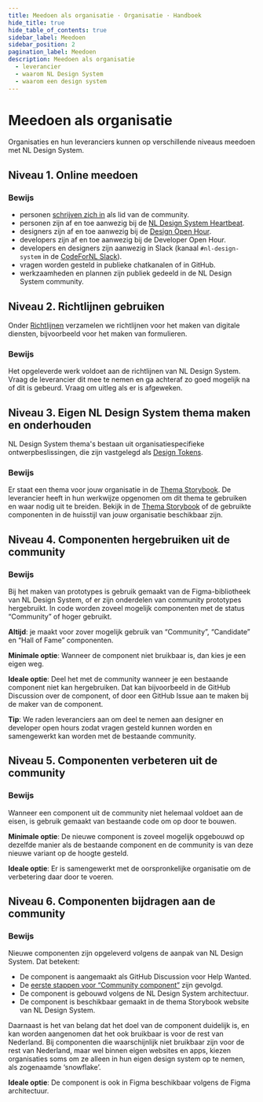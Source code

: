 ```yaml
---
title: Meedoen als organisatie · Organisatie · Handboek
hide_title: true
hide_table_of_contents: true
sidebar_label: Meedoen
sidebar_position: 2
pagination_label: Meedoen
description: Meedoen als organisatie
  - leverancier
  - waarom NL Design System
  - waarom een design system
---
```


# Meedoen als organisatie

Organisaties en hun leveranciers kunnen op verschillende niveaus meedoen met NL Design System.

## Niveau 1. Online meedoen

### Bewijs

- personen [schrijven zich in](/community/sluit-je-aan) als lid van de community.
- personen zijn af en toe aanwezig bij de [NL Design System Heartbeat](/events/heartbeat).
- designers zijn af en toe aanwezig bij de [Design Open Hour](/events/design-open-hour).
- developers zijn af en toe aanwezig bij de Developer Open Hour.
- developers en designers zijn aanwezig in Slack (kanaal `#nl-design-system` in de [CodeForNL Slack](https://praatmee.codefor.nl/)).
- vragen worden gesteld in publieke chatkanalen of in GitHub.
- werkzaamheden en plannen zijn publiek gedeeld in de NL Design System community.

## Niveau 2. Richtlijnen gebruiken

Onder [Richtlijnen](/richtlijnen) verzamelen we richtlijnen voor het maken van digitale diensten, bijvoorbeeld voor het maken van formulieren.

### Bewijs

Het opgeleverde werk voldoet aan de richtlijnen van NL Design System. Vraag de leverancier dit mee te nemen en ga achteraf zo goed mogelijk na of dit is gebeurd. Vraag om uitleg als er is afgeweken.

## Niveau 3. Eigen NL Design System thema maken en onderhouden

NL Design System thema's bestaan uit organisatiespecifieke ontwerpbeslissingen, die zijn vastgelegd als [Design Tokens](/handboek/design-tokens/).

### Bewijs

Er staat een thema voor jouw organisatie in de [Thema Storybook](https://nl-design-system.github.io/themes/). De leverancier heeft in hun werkwijze opgenomen om dit thema te gebruiken en waar nodig uit te breiden. Bekijk in de [Thema Storybook](https://nl-design-system.github.io/themes/) of de gebruikte componenten in de huisstijl van jouw organisatie beschikbaar zijn.

## Niveau 4. Componenten hergebruiken uit de community

### Bewijs

Bij het maken van prototypes is gebruik gemaakt van de Figma-bibliotheek van NL Design System, of er zijn onderdelen van community prototypes hergebruikt. In code worden zoveel mogelijk componenten met de status “Community” of hoger gebruikt.

**Altijd**: je maakt voor zover mogelijk gebruik van “Community”, “Candidate” en “Hall of Fame” componenten.

**Minimale optie**: Wanneer de component niet bruikbaar is, dan kies je een eigen weg.

**Ideale optie**: Deel het met de community wanneer je een bestaande component niet kan hergebruiken. Dat kan bijvoorbeeld in de GitHub Discussion over de component, of door een GitHub Issue aan te maken bij de maker van de component.

**Tip**: We raden leveranciers aan om deel te nemen aan designer en developer open hours zodat vragen gesteld kunnen worden en samengewerkt kan worden met de bestaande community.

## Niveau 5. Componenten verbeteren uit de community

### Bewijs

Wanneer een component uit de community niet helemaal voldoet aan de eisen, is gebruik gemaakt van bestaande code om op door te bouwen.

**Minimale optie**: De nieuwe component is zoveel mogelijk opgebouwd op dezelfde manier als de bestaande component en de community is van deze nieuwe variant op de hoogte gesteld.

**Ideale optie**: Er is samengewerkt met de oorspronkelijke organisatie om de verbetering daar door te voeren.

## Niveau 6. Componenten bijdragen aan de community

### Bewijs

Nieuwe componenten zijn opgeleverd volgens de aanpak van NL Design System. Dat betekent:

- De component is aangemaakt als GitHub Discussion voor Help Wanted.
- De [eerste stappen voor “Community component”](https://nldesignsystem.nl/handboek/community-stappenplan) zijn gevolgd.
- De component is gebouwd volgens de NL Design System architectuur.
- De component is beschikbaar gemaakt in de thema Storybook website van NL Design System.

Daarnaast is het van belang dat het doel van de component duidelijk is, en kan worden aangenomen dat het ook bruikbaar is voor de rest van Nederland. Bij componenten die waarschijnlijk niet bruikbaar zijn voor de rest van Nederland, maar wel binnen eigen websites en apps, kiezen organisaties soms om ze alleen in hun eigen design system op te nemen, als zogenaamde ‘snowflake’.

**Ideale optie**: De component is ook in Figma beschikbaar volgens de Figma architectuur.
